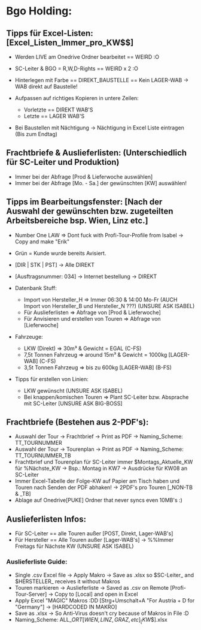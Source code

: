 # Bgo Holding:

## Tipps für Excel-Listen: [Excel_Listen_Immer_pro_KW$$]
- Werden LIVE am Onedrive Ordner bearbeitet == WEIRD :O
- SC-Leiter & BGO = R,W,D-Rights == WEIRD x 2 :O

- Hinterlegen mit Farbe == DIREKT_BAUSTELLE == Kein LAGER-WAB -> WAB direkt auf Baustelle!
- Aufpassen auf richtiges Kopieren in untere Zeilen:
  - Vorletzte == DIREKT WAB'S
  - Letzte == LAGER WAB'S
- Bei Baustellen mit Nächtigung -> Nächtigung in Excel Liste eintragen (Bis zum Endtag)

## Frachtbriefe & Auslieferlisten: (Unterschiedlich für SC-Leiter und Produktion)
- Immer bei der Abfrage [Prod & Lieferwoche auswählen]
- Immer bei der Abfrage [Mo. - Sa.] der gewünschten [KW] auswählen!

## Tipps im Bearbeitungsfenster: [Nach der Auswahl der gewünschten bzw. zugeteilten Arbeitsbereiche bsp. Wien, Linz etc.]
- Number One LAW => Dont fuck with Profi-Tour-Profile from Isabel -> Copy and make "Erik"

- Grün = Kunde wurde bereits Avisiert.
- [DIR | STK | PST] -> Alle DIREKT
- [Ausftragsnummer: 034] -> Internet bestellung -> DIREKT

- Datenbank Stuff:
    - Import von Hersteller_H => Immer 06:30 & 14:00 Mo-Fr (AUCH Import von Hersteller_B und Hersteller_N ???) (UNSURE ASK ISABEL)
    - Für Auslieferlisten  => Abfrage von [Prod & Lieferwoche]
    - Für Anvisieren und erstellen von Touren => Abfrage von [Lieferwoche]

- Fahrzeuge:
    - LKW (Direkt) => 30m³ & Gewicht = EGAL (C-FS)
    - 7,5t Tonnen Fahrzeug => around 15m³ & Gewicht = 1000kg [LAGER-WAB] (C-FS)
    - 3,5t Tonnen Fahrzeug => bis zu 600kg [LAGER-WAB] (B-FS)

- Tipps für erstellen von Linien:
    - LKW gewünscht (UNSURE ASK ISABEL)
    - Bei knappen/komischen Touren => Plant SC-Leiter bzw. Absprache mit SC-Leiter [UNSURE ASK BIG-BOSS]


## Frachtbriefe (Bestehen aus 2-PDF's):
- Auswahl der Tour -> Frachtbrief -> Print as PDF -> Naming_Scheme: TT_TOURNUMMER
- Auswahl der Tour -> Tourenplan -> Print as PDF -> Naming_Scheme: TT_TOURNUMMER_TB
- Frachtbrief und Tourenplan für SC-Leiter immer $Montags_Aktuelle_KW für %Nächste_KW -> Bsp.: Montag in KW7 -> Ausdrücke für KW08 an SC-Leiter
- Immer Excel-Tabelle der Folge-KW auf Papier am Tisch haben und Touren nach Senden der PDF abhaken! -> 2PDF's pro Touren [_NON-TB & _TB]
- Ablage auf Onedrive[PUKE] Ordner that never syncs even 10MB's :)

## Auslieferlisten Infos:
- Für SC-Leiter == alle Touren außer [POST, Direkt, Lager-WAB's]
- Für Hersteller == Alle Touren außer [Lager-WAB's] -> %%Immer Freitags für Nächste KW (UNSURE ASK ISABEL)

### Auslieferliste Guide:
- Single .csv Excel file -> Apply Makro -> Save as .xlsx so $SC-Leiter_ and $HERSTELLER_ receives it without Makros
- Touren markieren -> Auslieferliste -> Saved as .csv on Remote [Profi-Tour-Server] -> Copy to [Local] and open in Excel
- Apply Excel "MAGIC" Makros :DD [Strg+Umschalt+A "For Austria + D for "Germany"] -> [HARDCODED IN MAKRO]
- Save as .xlsx -> So Anti-Virus doesn't cry because of Makros in File :D
- Naming_Scheme: ALL_$ORT[WIEN,LINZ,GRAZ,etc]_[KW$$].xlsx